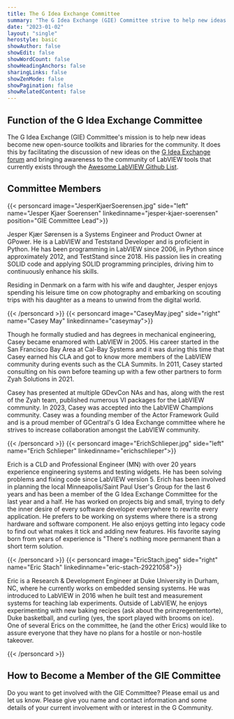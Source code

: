 ```yaml
---
title: The G Idea Exchange Committee
summary: "The G Idea Exchange (GIE) Committee strive to help new ideas become new open-source toolkits and libraries for the community."
date: "2023-01-02"
layout: "single"
herostyle: basic
showAuthor: false
showEdit: false
showWordCount: false
showHeadingAnchors: false
sharingLinks: false
showZenMode: false
showPagination: false
showRelatedContent: false
---
```

## Function of the G Idea Exchange Committee
The G Idea Exchange (GIE) Committee's mission is to help new ideas become new open-source toolkits and libraries for the community. It does this by facilitating the discussion of new ideas on the [G Idea Exchange forum](https://forums.ni.com/t5/G-Idea-Exchange/idb-p/g-idea-exchange) and bringing awareness to the community of LabVIEW tools that currently exists through the [Awesome LabVIEW Github List](https://github.com/gcentral/AwesomeLabVIEW).

## Committee Members
{{< personcard image="JesperKjaerSoerensen.jpg" side="left" name="Jesper Kjaer Soerensen" linkedinname="jesper-kjaer-soerensen" position="GIE Committee Lead">}}
<p>Jesper Kjær Sørensen is a Systems Engineer and Product Owner at GPower. He is a LabVIEW and Teststand Developer and is proficient in Python. He has been programming in LabVIEW since 2006, in Python since approximately 2012, and TestStand since 2018. His passion lies in creating SOLID code and applying SOLID programming principles, driving him to continuously enhance his skills.</p>

<p>Residing in Denmark on a farm with his wife and daughter, Jesper enjoys spending his leisure time on cow photography and embarking on scouting trips with his daughter as a means to unwind from the digital world.</p>
{{< /personcard >}}
{{< personcard image="CaseyMay.jpeg" side="right" name="Casey May" linkedinname="caseymay">}}
<p>Though he formally studied and has degrees in mechanical engineering, Casey became enamored with LabVIEW in 2005. His career started in the San Francisco Bay Area at Cal-Bay Systems and it was during this time that Casey earned his CLA and got to know more members of the LabVIEW community during events such as the CLA Summits. In 2011, Casey started 
consulting on his own before teaming up with a few other partners to form Zyah Solutions in 2021. </p>

<p>Casey has presented at multiple GDevCon NAs and has, along with the rest of the Zyah team, published numerous VI packages for the LabVIEW community. In 2023, Casey was accepted into the LabVIEW Champions community. Casey was a founding member of the Actor Framework Guild and is a proud member of GCentral's G Idea Exchange committee where he strives to increase collaboration amongst the LabVIEW community.</p>
{{< /personcard >}}
{{< personcard image="ErichSchlieper.jpg" side="left" name="Erich Schlieper" linkedinname="erichschlieper">}}
<p>Erich is a CLD and Professional Engineer (MN) with over 20 years experience engineering systems and testing widgets.  He has been solving problems and fixing code since LabVIEW version 5.  Erich has been involved in planning the local Minneapolis/Saint Paul User's Group for the last 6 years and has been a member of the G Idea Exchange Committee for the last year and a half.  He has worked on projects big and small, trying to defy the inner desire of every software developer everywhere to rewrite every application.  He prefers to be working on systems where there is a strong hardware and software component.  He also enjoys getting into legacy code to find out what makes it tick and adding new features.  His favorite saying born from years of experience is "There's nothing more permanent than a short term solution.</p>
{{< /personcard >}}
{{< personcard image="EricStach.jpeg" side="right" name="Eric Stach" linkedinname="eric-stach-29221058">}}
<p>Eric is a Research & Development Engineer at Duke University in Durham, NC, where he currently works on embedded sensing systems. He was introduced to LabVIEW in 2016 when he built test and measurement systems for teaching lab experiments. Outside of LabVIEW, he enjoys experimenting with new baking recipes (ask about the prinzregententorte), Duke basketball, and curling (yes, the sport played with brooms on ice). One of several Erics on the committee, he (and the other Erics) would like to assure everyone that they have no plans for a hostile or non-hostile takeover.</p>
{{< /personcard >}}

## How to Become a Member of the GIE Committee
Do you want to get involved with the GIE Committee? Please email us and let us know.  Please give you name and contact information and some details of your current involvement with or interest in the G Community.